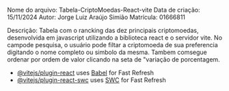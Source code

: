 Nome do arquivo: Tabela-CriptoMoedas-React-vite 
Data de criação: 15/11/2024 
Autor: Jorge Luiz Araújo Simião 
Matrícula: 01666811

Descrição: 
Tabela com o rancking das dez principais criptomoedas, desenvolvida em javascript utilizando a biblioteca react e o servidor vite. No campode pesquisa, o usuário pode filtar a criptomoeda de sua preferencia digitando o nome completo ou simbolo da mesma. Tambem comsegue ordenar por ordem de valor clicando na seta de "variação de porcentagem.

- [@vitejs/plugin-react](https://github.com/vitejs/vite-plugin-react/blob/main/packages/plugin-react/README.md) uses [Babel](https://babeljs.io/) for Fast Refresh
- [@vitejs/plugin-react-swc](https://github.com/vitejs/vite-plugin-react-swc) uses [SWC](https://swc.rs/) for Fast Refresh
